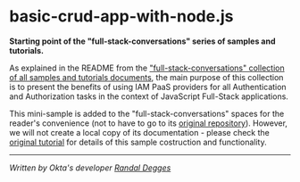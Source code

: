 # basic-crud-app-with-node.js
**Starting point of the "full-stack-conversations" series of samples and tutorials.**

As explained in the README from the ["full-stack-conversations" collection of all samples and tutorials documents](https://github.com/full-stack-conversations/docs/blob/master/README.md), the main purpose of this collection is to present the benefits of using IAM PaaS providers for all Authentication and Authorization tasks in the context of JavaScript Full-Stack applications.

This mini-sample is added to the "full-stack-conversations" spaces for the reader's convenience (not to have to go to its [original repository](https://github.com/rdegges/okta-express-blog)). However, we will not create a local copy of its documentation - please check the [original tutorial](https://developer.okta.com/blog/2018/06/28/tutorial-build-a-basic-crud-app-with-node) for details of this sample costruction and functionality.




















---

_Written by Okta's developer [Randal Degges](https://developer.okta.com/blog/authors/randall-degges)_



